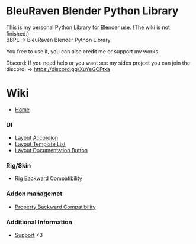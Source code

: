 # BleuRaven Blender Python Library
This is my personal Python Library for Blender use.  (The wiki is not finished.)  
BBPL -> BleuRaven Blender Python Library

You free to use it, you can also credit me or support my works.

Discord:
If you need help or you want see my sides project you can join the discord!
-> https://discord.gg/XuYeGCFtxa

# Wiki
- [Home](https://github.com/xavier150/BleuRavenBlenderPythonLibrary/wiki)
### UI
- [Layout Accordion](https://github.com/xavier150/BleuRavenBlenderPythonLibrary/wiki/Layout-Accordion)
- [Layout Template List](https://github.com/xavier150/BleuRavenBlenderPythonLibrary/wiki/Layout-Template-List)
- [Layout Documentation Button](https://github.com/xavier150/BleuRavenBlenderPythonLibrary/wiki/Layout-Documentation-Button)
### Rig/Skin
- [Rig Backward Compatibility](https://github.com/xavier150/BleuRavenBlenderPythonLibrary/wiki/Rig-Backward-Compatibility)
### Addon managemet
- [Property Backward Compatibility](https://github.com/xavier150/BleuRavenBlenderPythonLibrary/wiki/Property-Backward-Compatibility)
### Additional Information
- [Support](https://github.com/xavier150/BleuRavenBlenderPythonLibrary/wiki/Support) <3
